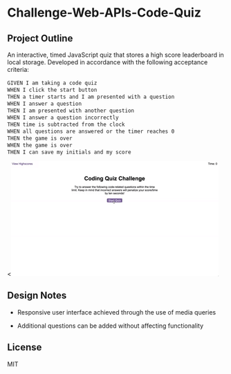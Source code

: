 # Challenge-Web-APIs-Code-Quiz



## Project Outline

An interactive, timed JavaScript quiz that stores a high score leaderboard in local storage.
Developed in accordance with the following acceptance criteria: 

```
GIVEN I am taking a code quiz
WHEN I click the start button
THEN a timer starts and I am presented with a question
WHEN I answer a question
THEN I am presented with another question
WHEN I answer a question incorrectly
THEN time is subtracted from the clock
WHEN all questions are answered or the timer reaches 0
THEN the game is over
WHEN the game is over
THEN I can save my initials and my score
```
<<img src=https://github.com/vbugana/Challenge-Web-APIs-Code-Quiz/blob/main/assets/images/08-web-apis-challenge-demo.gif>
## Design Notes

* Responsive user interface achieved through the use of media queries

* Additional questions can be added without affecting functionality

## License
MIT
